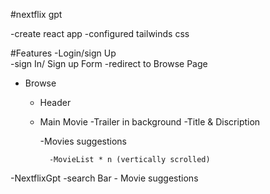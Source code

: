 #nextflix gpt 

-create react app
-configured tailwinds css


#Features
-Login/sign Up  
    -sign In/ Sign up Form
    -redirect to Browse Page
- Browse
    - Header
    - Main Movie
        -Trailer in background
        -Title & Discription 

        -Movies suggestions
        
            -MovieList * n (vertically scrolled)
-NextflixGpt
    -search Bar
    - Movie suggestions 

     